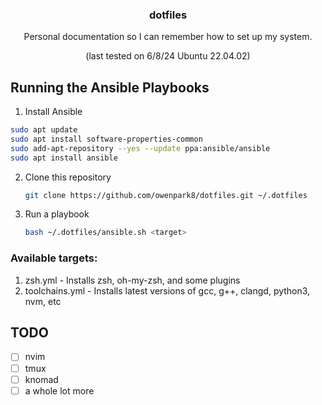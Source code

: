 <!-- PROJECT LOGO -->
<div align="center">
  <h3 align="center">dotfiles</h3>

  <p align="center">
    Personal documentation so I can remember how to set up my system.
  </p>
  <p aligh="center">
      (last tested on 6/8/24 Ubuntu 22.04.02)
  </p>
  
</div>


<!-- GETTING STARTED -->
## Running the Ansible Playbooks

1. Install Ansible
  ```sh
  sudo apt update
  sudo apt install software-properties-common
  sudo add-apt-repository --yes --update ppa:ansible/ansible
  sudo apt install ansible
  ```

2. Clone this repository
   ```sh
   git clone https://github.com/owenpark8/dotfiles.git ~/.dotfiles
   ```

3. Run a playbook
   ```sh
   bash ~/.dotfiles/ansible.sh <target>
   ```
### Available targets:
   1. zsh.yml - Installs zsh, oh-my-zsh, and some plugins
   2. toolchains.yml - Installs latest versions of gcc, g++, clangd, python3, nvm, etc

<!-- TODO -->
## TODO

- [ ] nvim
- [ ] tmux
- [ ] knomad
- [ ] a whole lot more
